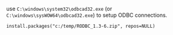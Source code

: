 use `C:\windows\system32\odbcad32.exe` (or `C:\windows\sysWOW64\odbcad32.exe`) to setup ODBC connections.


    install.packages("c:/temp/RODBC_1.3-6.zip", repos=NULL)

